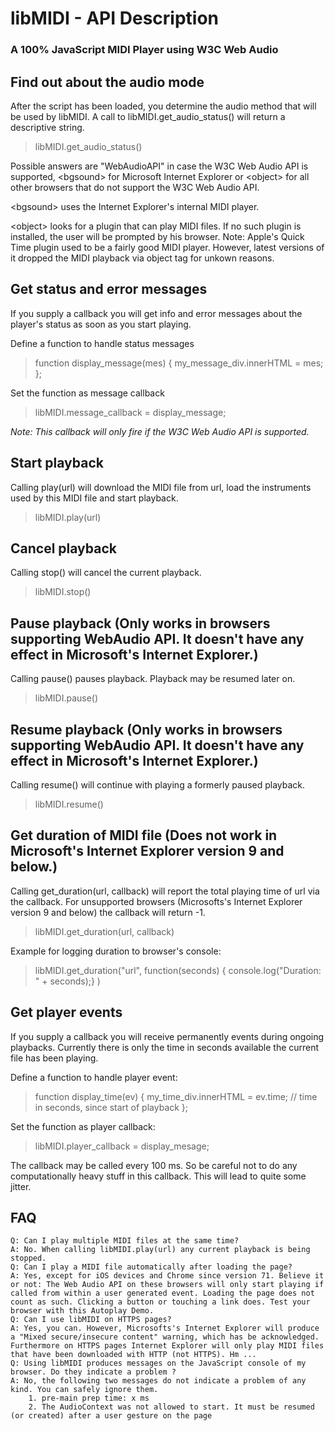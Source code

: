 # libMIDI - API Description
### A 100% JavaScript MIDI Player using W3C Web Audio









## Find out about the audio mode

After the script has been loaded, you determine the audio method that will be used by libMIDI. A call to libMIDI.get_audio_status() will return a descriptive string.

> libMIDI.get_audio_status()

Possible answers are "WebAudioAPI" in case the W3C Web Audio API is supported, \<bgsound\> for Microsoft Internet Explorer or \<object\> for all other browsers that do not support the W3C Web Audio API.

\<bgsound\> uses the Internet Explorer's internal MIDI player. 

\<object\> looks for a plugin that can play MIDI files. If no such plugin is installed, the user will be prompted by his browser. Note: Apple's Quick Time plugin used to be a fairly good MIDI player. However, latest versions of it dropped the MIDI playback via object tag for unkown reasons.



## Get status and error messages

If you supply a callback you will get info and error messages about the player's status as soon as you start playing.

Define a function to handle status messages

> function display_message(mes) {
>      my_message_div.innerHTML = mes;
> };

Set the function as message callback

> libMIDI.message_callback = display_message;

*Note: This callback will only fire if the W3C Web Audio API is supported.*



## Start playback

Calling play(url) will download the MIDI file from url, load the instruments used by this MIDI file and start playback.

>  libMIDI.play(url)



## Cancel playback

Calling stop() will cancel the current playback.

>  libMIDI.stop()



## Pause playback (Only works in browsers supporting WebAudio API. It doesn't have any effect in Microsoft's Internet Explorer.)

Calling pause() pauses playback. Playback may be resumed later on.

>  libMIDI.pause()



## Resume playback (Only works in browsers supporting WebAudio API. It doesn't have any effect in Microsoft's Internet Explorer.)

Calling resume() will continue with playing a formerly paused playback.

>  libMIDI.resume()



## Get duration of MIDI file (Does not work in Microsoft's Internet Explorer version 9 and below.)

Calling get_duration(url, callback) will report the total playing time of url via the callback. For unsupported browsers (Microsofts's Internet Explorer version 9 and below) the callback will return -1.

> libMIDI.get_duration(url, callback)

Example for logging duration to browser's console:

> libMIDI.get_duration("url", function(seconds) { console.log("Duration: " + seconds);} )



## Get player events

If you supply a callback you will receive permanently events during ongoing playbacks. Currently there is only the time in seconds available the current file has been playing.

Define a function to handle player event:

> function display_time(ev) {
>      my_time_div.innerHTML = ev.time; // time in seconds, since start of playback
> };

Set the function as player callback:

> libMIDI.player_callback = display_mesage;

The callback may be called every 100 ms. So be careful not to do any computationally heavy stuff in this callback. This will lead to quite some jitter.



## FAQ

    Q: Can I play multiple MIDI files at the same time?
    A: No. When calling libMIDI.play(url) any current playback is being stopped.
    Q: Can I play a MIDI file automatically after loading the page?
    A: Yes, except for iOS devices and Chrome since version 71. Believe it or not: The Web Audio API on these browsers will only start playing if called from within a user generated event. Loading the page does not count as such. Clicking a button or touching a link does. Test your browser with this Autoplay Demo.
    Q: Can I use libMIDI on HTTPS pages?
    A: Yes, you can. However, Microsofts's Internet Explorer will produce a "Mixed secure/insecure content" warning, which has be acknowledged. Furthermore on HTTPS pages Internet Explorer will only play MIDI files that have been downloaded with HTTP (not HTTPS). Hm ...
    Q: Using libMIDI produces messages on the JavaScript console of my browser. Do they indicate a problem ?
    A: No, the following two messages do not indicate a problem of any kind. You can safely ignore them.
        1. pre-main prep time: x ms
        2. The AudioContext was not allowed to start. It must be resumed (or created) after a user gesture on the page
